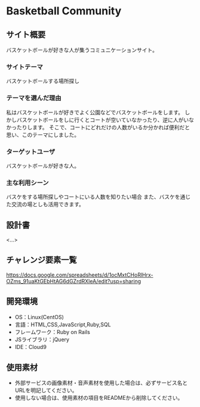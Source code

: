 # Basketball Community

## サイト概要
バスケットボールが好きな人が集うコミュニケーションサイト。

### サイトテーマ
バスケットボールする場所探し

### テーマを選んだ理由
私はバスケットボールが好きでよく公園などでバスケットボールをします。
しかしバスケットボールをしに行くとコートが空いていなかったり、逆に人がいなかったりします。
そこで、コートにどれだけの人数がいるか分かれば便利だと思い、このテーマにしました。

### ターゲットユーザ
バスケットボールが好きな人。

### 主な利用シーン
バスケをする場所探しやコートにいる人数を知りたい場合
また、バスケを通じた交流の場としも活用できます。

## 設計書
<...>

## チャレンジ要素一覧
<https://docs.google.com/spreadsheets/d/1ocMxtCHoRlHrx-OZms_91uaKtGEbHtAG6dGZrdRXleA/edit?usp=sharing>

## 開発環境
- OS：Linux(CentOS)
- 言語：HTML,CSS,JavaScript,Ruby,SQL
- フレームワーク：Ruby on Rails
- JSライブラリ：jQuery
- IDE：Cloud9

## 使用素材
- 外部サービスの画像素材・音声素材を使用した場合は、必ずサービス名とURLを明記してください。
- 使用しない場合は、使用素材の項目をREADMEから削除してください。
